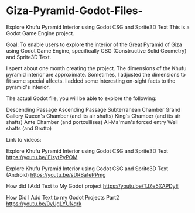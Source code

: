 # Giza-Pyramid-Godot-Files-
Explore Khufu Pyramid Interior using Godot CSG and Sprite3D Text
This is a Godot Game Engine project.
 
Goal: To enable users to explore the interior of the Great Pyramid of Giza using Godot Game Engine, specifically CSG (Constructive Solid Geometry) and Sprite3D Text. 

I spent about one month creating the project. The dimensions of the Khufu pyramid interior are approximate. Sometimes, I adjusted the dimensions to fit some special affects. I added some interesting on-sight facts to the pyramid's interior.

The actual Godot file, you will be able to explore the following:

Descending Passage
Ascending Passage
Subterranean Chamber
Grand Gallery
Queen's Chamber (and its air shafts)
King's Chamber (and its air shafts)
Ante Chamber (and portcullises)
Al-Ma'mun's forced entry
Well shafts (and Grotto)

Link to videos:

Explore Khufu Pyramid Interior using Godot CSG and Sprite3D Text
https://youtu.be/iEisytPyPOM

Explore Khufu Pyramid Interior using Godot CSG and Sprite3D Text (Android)
https://youtu.be/sDRBa1ePPmg

How did I Add Text to My Godot project
https://youtu.be/TJZe5XAPDyE

How Did I Add Text to my Godot Projects Part2
https://youtu.be/0yUgLYUNqrk
